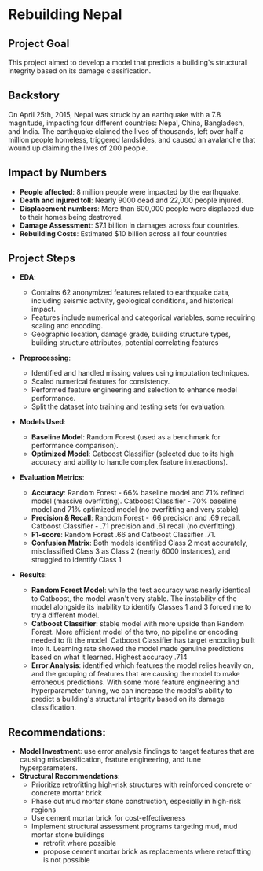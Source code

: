 # Rebuilding Nepal

## **Project Goal**
This project aimed to develop a model that predicts a building's structural integrity based on its damage classification.

## **Backstory**
On April 25th, 2015, Nepal was struck by an earthquake with a 7.8 magnitude, impacting four different countries: Nepal, China, Bangladesh, and India. The earthquake claimed the lives of thousands, left over half a million people homeless, triggered landslides, and caused an avalanche that wound up claiming the lives of 200 people. 

## **Impact by Numbers**
- **People affected**: 8 million people were impacted by the earthquake.
- **Death and injured toll**: Nearly 9000 dead and 22,000 people injured.
- **Displacement numbers**: More than 600,000 people were displaced due to their homes being destroyed.
- **Damage Assessment**: $7.1 billion in damages across four countries.
- **Rebuilding Costs**: Estimated $10 billion across all four countries

## **Project Steps**

- **EDA**:
  - Contains 62 anonymized features related to earthquake data, including seismic activity, geological conditions, and historical impact.
  - Features include numerical and categorical variables, some requiring scaling and encoding.
  - Geographic location, damage grade, building structure types, building structure attributes, potential correlating features
    
- **Preprocessing**:
  - Identified and handled missing values using imputation techniques.
  - Scaled numerical features for consistency.
  - Performed feature engineering and selection to enhance model performance.
  - Split the dataset into training and testing sets for evaluation.
    
- **Models Used**:
  - **Baseline Model**: Random Forest (used as a benchmark for performance comparison).
  - **Optimized Model**: Catboost Classifier (selected due to its high accuracy and ability to handle complex feature interactions).
    
- **Evaluation Metrics**:
  - **Accuracy**: Random Forest - 66% baseline model and 71% refined model (massive overfitting). Catboost Classifier - 70% baseline model and 71% optimized model (no overfitting and very stable)
  - **Precision & Recall**: Random Forest - .66 precision and .69 recall. Catboost Classifier - .71 precision and .61 recall (no overfitting).
  - **F1-score**: Random Forest .66 and Catboost Classifier .71.
  - **Confusion Matrix**: Both models identified Class 2 most accurately, misclassified Class 3 as Class 2 (nearly 6000 instances), and struggled to identify Class 1
    
- **Results**:
  - **Random Forest Model**: while the test accuracy was nearly identical to Catboost, the model wasn't very stable. The instability of the model alongside its inability to identify Classes 1 and 3 forced me to try a different model. 
  - **Catboost Classifier**: stable model with more upside than Random Forest. More efficient model of the two, no pipeline or encoding needed to fit the model. Catboost Classifier has target encoding built into it. Learning rate showed the model made genuine predictions based on what it learned. Highest accuracy .714
  - **Error Analysis**: identified which features the model relies heavily on, and the grouping of features that are causing the model to make erroneous predictions. With some more feature engineering and hyperparameter tuning, we can increase the model's ability to predict a building's structural integrity based on its damage classification.

## **Recommendations**: 
- **Model Investment**: use error analysis findings to target features that are causing misclassification, feature engineering, and tune hyperparameters.
- **Structural Recommendations**:
    - Prioritize retrofitting high-risk structures with reinforced concrete or concrete mortar brick
    - Phase out mud mortar stone construction, especially in high-risk regions
    - Use cement mortar brick for cost-effectiveness
    - Implement structural assessment programs targeting mud, mud mortar stone buildings
        - retrofit where possible
        - propose cement mortar brick as replacements where retrofitting is not possible



